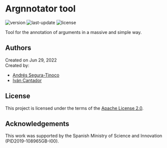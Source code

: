 # Argnnotator tool
![version](https://img.shields.io/badge/version-0.5.4-blue)
![last-update](https://img.shields.io/badge/last_update-7/14/2022-orange)
![license](https://img.shields.io/badge/license-Apache_2.0-brightgreen)

Tool for the annotation of arguments in a massive and simple way.

## Authors
Created on Jun 29, 2022  
Created by:
- <a href="https://github.com/ansegura7" target="_blank">Andrés Segura-Tinoco</a>
- <a href="http://arantxa.ii.uam.es/~cantador/" target="_blank">Iv&aacute;n Cantador</a>

## License
This project is licensed under the terms of the <a href="https://github.com/argrecsys/arg-nnotator/blob/main/LICENSE">Apache License 2.0</a>.

## Acknowledgements
This work was supported by the Spanish Ministry of Science and Innovation (PID2019-108965GB-I00).
